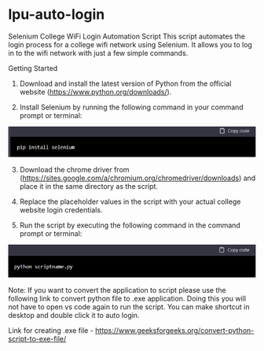 # lpu-auto-login

Selenium College WiFi Login Automation Script
This script automates the login process for a college wifi network using Selenium. It allows you to log in to the wifi network with just a few simple commands.

Getting Started
1) Download and install the latest version of Python from the official website (https://www.python.org/downloads/).

2) Install Selenium by running the following command in your command prompt or terminal:

![pip install selenium](./screenshots/1.png?raw=true)

3) Download the chrome driver from (https://sites.google.com/a/chromium.org/chromedriver/downloads) and place it in the same directory as the script.

4) Replace the placeholder values in the script with your actual college website login credentials.

5) Run the script by executing the following command in the command prompt or terminal:

![![pip install selenium](./screenshots/1.png?raw=true)](./screenshots/2.png?raw=true)


Note: If you want to convert the application to script please use the following link to convert python file to .exe application. Doing this you will not have to open vs code again to run the script. You can make shortcut in desktop and double click it to auto login.

Link for creating .exe file - https://www.geeksforgeeks.org/convert-python-script-to-exe-file/

